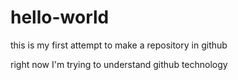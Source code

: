 # hello-world
this is my first attempt to make a repository in github

right now I'm trying to understand github technology
